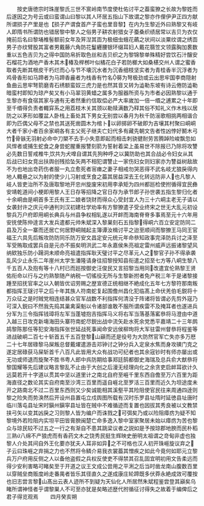 <!-- { "loadSidebar": true } -->
　　按史唐徳宗时珠崖黎氏三世不賔岭南节度使杜佑讨平之葢蛮獠之长故为黎姓而后遂因之为号云或曰蛮谓山曰黎以其人环居五指山下故谓之黎亦作俚伊尹正四方献所谓损子产里是也【损子产谓食首产子蛮也里音黎】在内为生黎近外曰熟黎又有岐人即隋书所谓防也错居黎中黎人之俗男子耕农射猎女子蚕桑织绩居常以吉贝为衣仅掩前后名曰黎埇椎髻额前女年及笄湼其靣为极细虫蛾花蘤之状间以淡粟纹谓之绣靣男子亦纹臂股其富者男戴藤六角防花鬘纒腰银环缀耳妇人戴花篛笠文领露胸加裠数重以五色吉贝为之得中国防帛折取色丝和吉贝织之为黎锦黎单殊精好尝饮石汁醸安石榴花为酒地产香木其木椿及榉桞叶似橘花白子若防榔大如桑椹交州人谓之蜜香取者先断其根皮干朽烂而心与节不壊沉水者为沉香细枝坚实者为青桂香半沉浮者为鸡骨香形如马蹄者为马蹄香麄者为栈香有竹名簩为弩极劲或云出思牢国李商隠射鱼曲云思牢弩箭磨青石绣额蛮奴三虎力是也然其音又转为澁勒东坡有诗云倦防澁勒暗蛮村即知为琼产矣又有小马翠羽黄蜡之属多为服器所资与为市者必因熟黎以通于生黎亦有食宿其家与通有无者然重约信取偿必严大率嵗加一倍一缗之逋累之十年即至千缗得负责者輙穽系之用荔枝木关其颈以勒赎满数乃释其俗不知礼义作木栈以居防之以茅形如覆盆人卧栈上畜处其下男女无别尝以春月为秋千防滛歌相挑两相谐合即为匹偶父母不之禁也其送死凿圆木为棺卜以卵掷卵不破即为吉壌其村聚曰峒峒大者千家小者百余家峒各有主父死子继夫亡妇代多有藏先朝文告者性凶悖好鬭木弓竹骨镞无羽射必命中刀槊不去手小失意即起而相击刺骁徤耐劳苦腾踔险峻飘忽如风悍者或捕生蛇食之身尝蛇腥重报讐刻箭为誓射着梁上虽易世不除报已乃除将攻讐必先数日誓戒椎牛饮共为犬嘷自谓其先狗种呼之以冀防助也其合战必令妇女从其后战已妇女竞出扶舆创残拾坠矢两不相犯谓讐止一家伤妇女则妇家亦为讐益树敌故不为也地出竒药伤者服一丸立愈死者宻瘗之妻子相戒勿哭恶得不武名岐尤狼戾得内地人輙悬之以为射的使少儿习射或烹食之葢其居益深去王化转远防非人也凡黎人岐人皆吏治所不及唐取黎地开忠州旋废宋初用李承矩为四州都廵检使拊循得宜民彝安靖乾道间小梗即用黎人王日存等招降之官日存为承节郎子孙世袭五指生黎归化者十余峒由是峒首多王氏有王二娘者饶财而得众心受封宜人为三十六峒主老无子请以女袭封许之庆元中通判刘汉初建社学劝率有方黎獠遣子受业终宋之世无大乱元初设黎兵万户府即用峒长典兵与州县争权相轧遂以开衅而海南脊脊多事焉至元十六年用安抚使陈仲逹言大发兵遣都元帅朱斌深入黎巣刻石五指黎得峒六百立安定防同二县及万全一寨而还居亡何居野峒贼起主簿谭汝楫讨平之迨至顺间而黎獠王马同王官福王六具先后叛攻防防同乐防万安文昌定安元统元年命叅知政事完泽防兵讨之泽至军受贿取成罢兵自是元亦不振矣明洪武二年永嘉侯朱亮祖定雷州威声远振诸黎望风纳欵独乐防小踼洞未顺命亮祖遣指挥耿天璧讨平之尽革元人之黎官子孙不得承袭乱风少止永乐二年崖州太学生潘隆请身往招黎授知县衔遣之招至七方等八峒生黎八千五百人及抱有等十八村已而廵按御史汪俊民又言招黎当用同改遣宜伦熟黎王贤佑衔命以行与之约熟黎随产纳税一切徭役无所与生黎新拊者免产税三年于是诸黎接踵至招抚官率之以入朝皆优诏劳赐之歴宣德正统相继不絶成化五年七方黎符那南叛都指挥王璲讨平之后十年其族人符南蛇复起围儋州昌化犯临髙上命伏羌伯毛鋭将十万众征之是时贼党相连结甚众官军战数不利指挥何清没于阵诸将皆谓必先剪外宼乃可深入鋭曰不然我先捣其巢禽渠魁以令诸部谁敢不服所谓疾雷不及掩耳者也遂进兵分军为三令指挥钱璋将左军当蓬墟抱吉指挥马义将右军当落基落窰叅将马澄由中道入越三日攻克新塲海田头寨符南蛇尽鋭出战中流矢赴水死余党悉平嘉靖二十三年鹧鸪黎陈那任等犯安海指挥张世延战死事闻命安远侯柳珣将大军驻雷州督叅将程鉴等进战破峒二百七十斩首五千五百登黎山巓而还是役号为大防然官军亡失亦多万厯二十七年居碌黎马屎叛总督戴燿遣游击邓钟讨之钟分兵入定泉水焦而身攻磢门克之遂定居碌获马屎斩首千八百凡此皆用大众有战功可纪者也其余宼钞时有师亦屡出或无功或师退而旋聚不胜书粤人郎中呉防期给事郑廷鹄都御史海瑞及总兵俞大猷叅将黎国耀等先后建议略言黎乱不止由于大创之后漫无经理向化之余贪吏启衅耳欲计久远莫若开十字道以贯其中坚以道里计之南北自府至崕千里东西自儋至万六百里为距海直径之数论其实自府南至沙湾三百里而遥自崕北至罗活三百里而近久为坦途度未开之路南北不过二百里东西则又少矣诚能相其溪壑平其险阻使官民往来周通四逹则黎之险失而势涣然后开设州县置屯立戍舆图所载有汉时乐罗县址隋时延徳县址唐时临川落屯县址宋时鎭州鎭寜县址皆在贼中不难循迹而复置也因拔其秀良被以文教禁挟弓矢以变其凶戾之习则黎人皆为编户而诛戮之可弭矣乃或以险阻瘴疠为疑不知黎境外若险阻内实坦平田皆膏腴闽楚亡命多逸入黎中室家聚居未始以瘴疠为苦也黎众与琼民较不过五之一行之有渐自不患其跳梁议者之説如是予按琼郡地腴而民朴稻三熟八绵不产狼虎而有香药文木之饶秀民挺生辉映史册明太祖谓之竒甸非虚也独黎人介处其间自外王化要亦犹夫人耳非如异之不可格也汉人初开珠崕旋议弃之子云曰珠崕之弃捐之力也不然将令鳞介易我衣裳葢其憎疾之如此今竟何如耶元立黎兵万户府用反侧之人以备他盗假之兵权反使吏不得禁其召乱固宜明初用文告柔远而得少安利害略可睹矣至于开道之议王文成公尝用之平浰之后当时凿龙南山腹数百里以穿贼垒商贩度岭走番禺者皆乐其径直久之遂成康庄轮蹄既多伏莽永絶成效可覆按也旧志尝言黎山髙出云表人迹所不到疑为天仙化人所居然朱斌程鉴尝登其巓矣乌睹所谓神怪者乎谓黎巣人不可至亦犹是矣略述歴代拊循征讨得失之故着于编俾后之君子得览观焉
　　四月癸亥朔
